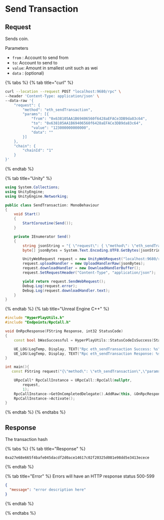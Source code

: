 # Send Transaction

## Request

Sends coin.

Parameters

- `from` : Account to send from
- `to`: Account to send to
- `value`: Amount in smallest unit such as wei
- `data` : (optional)

{% tabs %}
{% tab title="curl" %}

```bash
curl --location --request POST "localhost:9680/rpc" \
--header 'Content-Type: application/json' \
--data-raw '{
    "request": {
        "method": "eth_sendTransaction",
        "params": [{
            "from": "0x638105AA1B69406560f6428aEFACe3DB9da83c64",
            "to": "0x638105AA1B69406560f6428aEFACe3DB9da83c64",
            "value": "123000000000000",
            "data": ""
        }]
    },
    "chain": {
        "chainId": "1"
    }
}'
```

{% endtab %}

{% tab title="Unity" %}

```csharp
using System.Collections;
using UnityEngine;
using UnityEngine.Networking;

public class SendTransaction: MonoBehaviour
{
    void Start()
    {
        StartCoroutine(Send());
    }

    private IEnumerator Send()
    {
        string jsonString = "{ \"request\": { \"method\": \"eth_sendTransaction\", \"params\": [{ \"from\": \"0x638105AA1B69406560f6428aEFACe3DB9da83c64\", \"to\": \"0x638105AA1B69406560f6428aEFACe3DB9da83c64\", \"value\": \"123000000000000\", \"data\": \"\" }] }, \"chain\": { \"chainId\": \"5\" } }";
        byte[] jsonBytes = System.Text.Encoding.UTF8.GetBytes(jsonString);

        UnityWebRequest request = new UnityWebRequest("localhost:9680/rpc", "POST");
        request.uploadHandler = new UploadHandlerRaw(jsonBytes);
        request.downloadHandler = new DownloadHandlerBuffer();
        request.SetRequestHeader("Content-Type", "application/json");

        yield return request.SendWebRequest();
        Debug.Log(request.error);
        Debug.Log(request.downloadHandler.text);
    }
}

```

{% endtab %}
{% tab title="Unreal Engine C++" %}

```cpp
#include "HyperPlayUtils.h"
#include "Endpoints/RpcCall.h"

void OnRpcResponse(FString Response, int32 StatusCode)
{
	const bool bWasSuccessful = HyperPlayUtils::StatusCodeIsSuccess(StatusCode);

	UE_LOG(LogTemp, Display, TEXT("Rpc eth_sendTransaction Success: %s"), bWasSuccessful ? "true" : "false");
	UE_LOG(LogTemp, Display, TEXT("Rpc eth_sendTransaction Response: %s"), *Response);
}

int main(){
   const FString request("{\"method\": \"eth_sendTransaction\",\"params\": [{\"from\": \"0x638105AA1B69406560f6428aEFACe3DB9da83c64\",\"to\": \"0x638105AA1B69406560f6428aEFACe3DB9da83c64\",\"value\": \"123000000000000\",\"data\": \"\"}]}")

	URpcCall* RpcCallInstance = URpcCall::RpcCall(nullptr,
		request,
		1);
	RpcCallInstance->GetOnCompletedDelegate().AddRaw(this, &OnRpcResponse);
	RpcCallInstance->Activate();
}
```

{% endtab %}
{% endtabs %}

## Response

The transaction hash

{% tabs %}
{% tab title="Response" %}

```
0xa27e68e665f4bafe045dacdf2d0ace14617c02f20325d081e98dd5e3413ecece
```

{% endtab %}

{% tab title="Error" %}
Errors will have an HTTP response status 500-599

```json
{
  "message": "error description here"
}
```

{% endtab %}

{% endtabs %}
